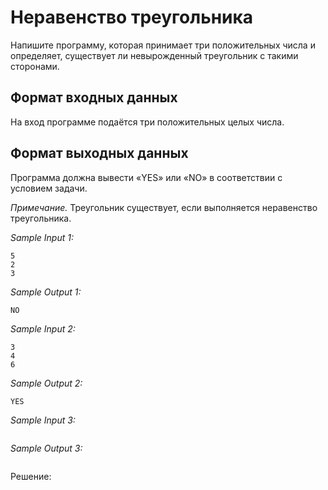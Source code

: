 # Неравенство треугольника

Напишите программу, которая принимает три положительных числа и определяет, существует ли невырожденный треугольник с такими сторонами.

## Формат входных данных
На вход программе подаётся три положительных целых числа.

## Формат выходных данных
Программа должна вывести «YES» или «NO» в соответствии с условием задачи.

*Примечание.* Треугольник существует, если выполняется неравенство треугольника.

*Sample Input 1:*
```
5
2
3
```

*Sample Output 1:*
```
NO
```

*Sample Input 2:*
```
3
4
6
```

*Sample Output 2:*
```
YES
```

*Sample Input 3:*
```

```

*Sample Output 3:*
```

```

Решение:
```python

```
